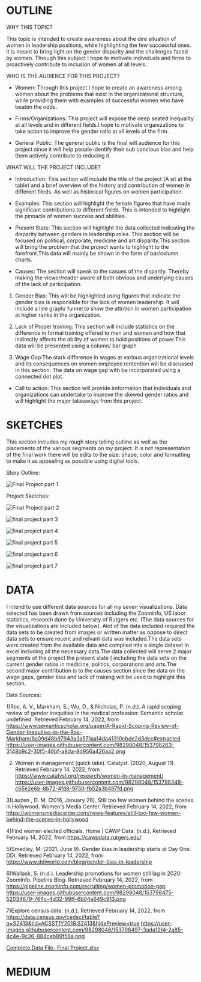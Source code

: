 # OUTLINE #

WHY THIS TOPIC?

This topic is intended to create awareness about the dire situation of women in leadership positions, while highlighting the few successful ones. It is meant to bring light on the
gender disparity and the challenges faced by women. Through this subject I hope to motivate individuals and firms to proactively contribute to inclusion of women at all levels.

WHO IS THE AUDIENCE FOR THIS PROJECT?

- Women: Through this project I hope to create an awareness among women about the problems that exist in the organizational structure, while providing them with examples of successful women who have beaten the odds.

- Firms/Organizations: This project will expose the deep seated inequality at all levels and in different fields.I hope to motivate organizations to take action to improve the gender ratio at all levels of the firm.

- General Public: The general public is the final will audience for this project since it will help people identify their sub concious bias and help them actively contribute to reducing it.

WHAT WILL THE PROJECT INCLUDE?

- Introduction: This section will include the title of the project (A sit at the table) and a brief overview of the history and contribution of women in different fileds. As well as historical figures on women participation.

- Examples: This section will highlight the female figures that have made significant contributions to different fields. This is intended to highlight the pinnacle of women success and abilities.

- Present State: This section will highlight the data collected indicating the disparity between genders in leadership roles. This section will be focused on political, corporate, medicine and art disparity.This section will bring the problem that the project wants to highlight to the forefront.This data will mainly be shown in the form of bar/column charts.

- Causes: The section will speak to the casues of the disparity. Thereby making the viewer/reader aware of both obvious and underlying causes of the lack of participation. 

1) Gender Bias: This will be highlighted using figures that indicate the gender bias is responsible for the lack of women leadership. It will include a line graph/ funnel to show the attrition in women participation at higher ranks in the organization.
 
2) Lack of Proper training: This section will include statistics on the difference in formal training offered to men and women and how that indirectly affects the ability of women to hold positions of power.This data will be presented using a column/ bar graph

3) Wage Gap:The stark difference in wages at various organizational levels and its consequences on women employee rentention will be discussed in this section. The data on wage gap with be incorporated using a connected dot plot.

- Call to action: This section will provide imformation that individuals and organizations can undertake to improve the skewed gender ratios and will highlight the major takeaways from this project.

# SKETCHES #

This section includes my rough story telling outline as well as the placements of the various segments on my project. It is not representation of the final work there will be edits to the size. shape, color and formatting to make it as appealing as possible using digital tools.

Story Outline:

![Final Project part 1](https://user-images.githubusercontent.com/98298048/153799145-ed517c45-310b-4d07-8089-a8394aeb30aa.jpeg)

Project Sketches:

![Final Project part 2](https://user-images.githubusercontent.com/98298048/153799152-7532fee4-f37e-4489-95ad-8bb67850dfe0.jpeg)

![final project part 3](https://user-images.githubusercontent.com/98298048/153799159-11aba03f-23ab-49e6-a018-371139a59f5f.jpeg)

![final project part 4](https://user-images.githubusercontent.com/98298048/153799167-6cd2633c-b3b7-42f7-8be3-79a8347121dc.jpeg)

![final project part 5](https://user-images.githubusercontent.com/98298048/153799185-4ad5a757-0e3a-4e4a-a14d-16562d4fd573.jpeg)

![final project part 6](https://user-images.githubusercontent.com/98298048/153799196-40e5257a-2ead-4540-b5c2-f82a3624f005.jpeg)

![final project part 7](https://user-images.githubusercontent.com/98298048/153799209-1799ecbb-6f73-4ee5-92e4-1a56a91d71af.jpeg)


# DATA #

I intend to use different data sources for all my seven visualizations. Data selected has been drawn from sources including the Zoominfo, US labor statistics, research done by University of Rutgers etc. (The data sources for the visualizations are included below). Alot of the data included required the data sets to be created from images or written matter as oppose to direct data sets to ensure recent and relvant data was included.The data sets were created from the available data and complied into a single dataset in excel including all the necessary data.The data collected will serve 2 major segments of the project the present state ( including the data sets on the current gender ratios in medicine, politics, corporations and arts.The second major contribution is to the causes section since the data on the wage gaps, gender bias and lack of training will be used to highlight this section.

Data Sources:

1)Ros, A. V., Markham, S., Wu, D., & Nicholas, P. (n.d.). A rapid scoping review of gender inequities in the medical profession: Semantic scholar. undefined. Retrieved February 14, 2022, from https://www.semanticscholar.org/paper/A-Rapid-Scoping-Review-of-Gender-Inequities-in-the-Ros-Markham/8a09d48b97943a3a571aa14da41310cbde2d3dcc#extracted
https://user-images.githubusercontent.com/98298048/153798263-3148b9c2-30f5-46bf-a8da-8d956a426aa2.png

2) Women in management (quick take). Catalyst. (2020, August 11). Retrieved February 14, 2022, from https://www.catalyst.org/research/women-in-management/
https://user-images.githubusercontent.com/98298048/153798348-c65e2e6b-8b72-4fd8-9750-fb52a3b497fd.png

3)Lauzen  , D. M. (2016, January 28). Still too few women behind the scenes in Hollywood. Women's Media Center. Retrieved February 14, 2022, from https://womensmediacenter.com/news-features/still-too-few-women-behind-the-scenes-in-hollywood 

4)Find women elected officials. Home | CAWP Data. (n.d.). Retrieved February 14, 2022, from https://cawpdata.rutgers.edu/

5)Smedley, M. (2021, June 9). Gender bias in leadership starts at Day One. DDI. Retrieved February 14, 2022, from https://www.ddiworld.com/blog/gender-bias-in-leadership 

6)Wallask, S. (n.d.). Leadership promotions for women still lag in 2020: ZoomInfo. Pipeline Blog. Retrieved February 14, 2022, from https://pipeline.zoominfo.com/recruiting/women-promotion-gap
https://user-images.githubusercontent.com/98298048/153798475-52034679-764c-4d32-99ff-6b04a649c913.png

7)Explore census data. (n.d.). Retrieved February 14, 2022, from https://data.census.gov/cedsci/table?q=S2413&tid=ACSST1Y2019.S2413&hidePreview=true
https://user-images.githubusercontent.com/98298048/153798497-3ada1214-2a85-4c4e-9c36-884ceb89f56a.png

[Complete Data File- Final Project.xlsx](https://github.com/AvniShah04/Portfolio-AvniShah/files/8057782/Complete.Data.File-.Final.Project.xlsx)

# MEDIUM #





